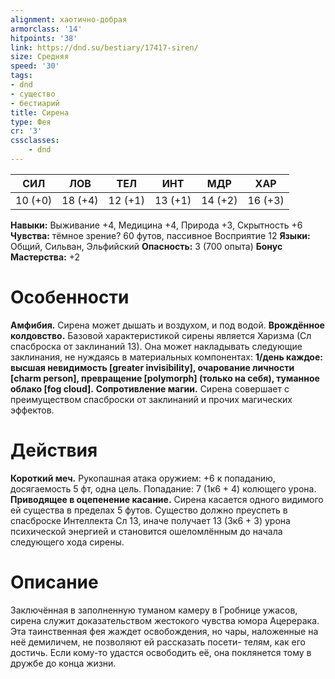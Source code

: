 ```yaml
---
alignment: хаотично-добрая
armorclass: '14'
hitpoints: '38'
link: https://dnd.su/bestiary/17417-siren/
size: Средняя
speed: '30'
tags:
- dnd
- существо
- бестиарий
title: Сирена
type: Фея
cr: '3'
cssclasses:
    - dnd
---
```



| СИЛ | ЛОВ | ТЕЛ | ИНТ | МДР | ХАР |
|---|---|---|---|---|---|
| 10 (+0) | 18 (+4) | 12 (+1) | 13 (+1) | 14 (+2) | 16 (+3) |
**Навыки:** Выживание +4, Медицина +4, Природа +3, Скрытность +6
**Чувства:** тёмное зрение? 60 футов, пассивное Восприятие 12
**Языки:** Общий, Сильван, Эльфийский
**Опасность:** 3 (700 опыта)
**Бонус Мастерства:** +2


# Особенности
**Амфибия.** Сирена может дышать и воздухом, и под водой.
**Врождённое колдовство.** Базовой характеристикой сирены является Харизма (Сл спасброска от заклинаний 13). Она может накладывать следующие заклинания, не нуждаясь в материальных компонентах:
**1/день каждое: высшая невидимость [greater invisibility], очарование личности [charm person], превращение [polymorph] (только на себя), туманное облако [fog cloud].** 
**Сопротивление магии.** Сирена совершает с преимуществом спасброски от заклинаний и прочих магических эффектов.


# Действия
**Короткий меч.** Рукопашная атака оружием: +6 к попаданию, досягаемость 5 фт, одна цель. Попадание: 7 (1к6 + 4) колющего урона.
**Приводящее в оцепенение касание.** Сирена касается одного видимого ей существа в пределах 5 футов. Существо должно преуспеть в спасброске Интеллекта Сл 13, иначе получает 13 (3к6 + 3) урона психической энергией и становится ошеломлённым до начала следующего хода сирены.


# Описание
Заключённая в заполненную туманом камеру в Гробнице ужасов, сирена служит доказательством жестокого чувства юмора Ацерерака. Эта таинственная фея жаждет освобождения, но чары, наложенные на неё демиличем, не позволяют ей рассказать посети- телям, как его достичь. Если кому-то удастся освободить её, она поклянется тому в дружбе до конца жизни.